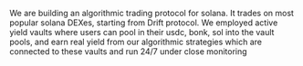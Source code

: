 We are building an algorithmic trading protocol for solana. It trades on most popular solana DEXes, starting from Drift protocol. We employed active yield vaults where users can pool in their usdc, bonk, sol into the vault pools, and earn real yield from our algorithmic strategies which are connected to these vaults and run 24/7 under close monitoring